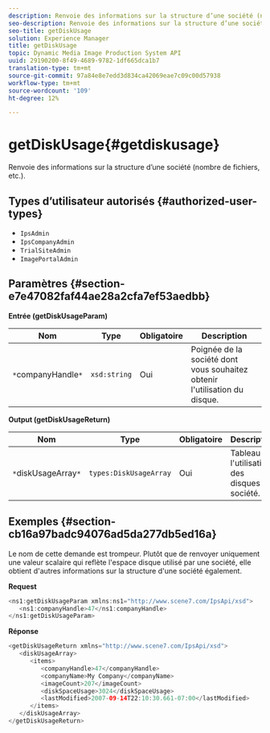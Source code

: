 ```yaml
---
description: Renvoie des informations sur la structure d’une société (nombre de fichiers, etc.).
seo-description: Renvoie des informations sur la structure d’une société (nombre de fichiers, etc.).
seo-title: getDiskUsage
solution: Experience Manager
title: getDiskUsage
topic: Dynamic Media Image Production System API
uuid: 29190200-8f49-4689-9782-1df665dca1b7
translation-type: tm+mt
source-git-commit: 97a84e8e7edd3d834ca42069eae7c09c00d57938
workflow-type: tm+mt
source-wordcount: '109'
ht-degree: 12%

---
```



# getDiskUsage{#getdiskusage}

Renvoie des informations sur la structure d’une société (nombre de fichiers, etc.).

## Types d’utilisateur autorisés {#authorized-user-types}

* `IpsAdmin`
* `IpsCompanyAdmin`
* `TrialSiteAdmin`
* `ImagePortalAdmin`

## Paramètres {#section-e7e47082faf44ae28a2cfa7ef53aedbb}

**Entrée (getDiskUsageParam)**

| Nom | Type | Obligatoire | Description |
|---|---|---|---|
| `*`companyHandle`*` | `xsd:string` | Oui | Poignée de la société dont vous souhaitez obtenir l&#39;utilisation du disque. |

**Output (getDiskUsageReturn)**

| Nom | Type | Obligatoire | Description |
|---|---|---|---|
| `*`diskUsageArray`*` | `types:DiskUsageArray` | Oui | Tableau de l&#39;utilisation des disques de société. |

## Exemples {#section-cb16a97badc94076ad5da277db5ed16a}

Le nom de cette demande est trompeur. Plutôt que de renvoyer uniquement une valeur scalaire qui reflète l&#39;espace disque utilisé par une société, elle obtient d&#39;autres informations sur la structure d&#39;une société également.

**Request**

```java
<ns1:getDiskUsageParam xmlns:ns1="http://www.scene7.com/IpsApi/xsd">
   <ns1:companyHandle>47</ns1:companyHandle>
</ns1:getDiskUsageParam>
```

**Réponse**

```java
<getDiskUsageReturn xmlns="http://www.scene7.com/IpsApi/xsd">
   <diskUsageArray>
      <items>
         <companyHandle>47</companyHandle>
         <companyName>My Company</companyName>
         <imageCount>207</imageCount>
         <diskSpaceUsage>3024</diskSpaceUsage>
         <lastModified>2007-09-14T22:10:30.661-07:00</lastModified>
      </items>
   </diskUsageArray>
</getDiskUsageReturn>
```

